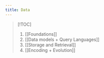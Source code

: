 ```yaml
---
title: Data
---
```



> [!TOC]
> 1. [[Foundations]]
> 3. [[Data models + Query Languages]]
> 4. [[Storage and Retrieval]]
> 5. [[Encoding + Evolution]]
